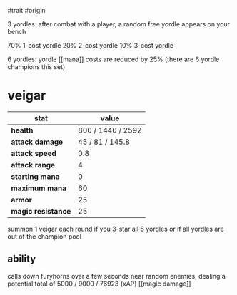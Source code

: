 #trait
#origin

3 yordles: after combat with a player, a random free yordle appears on your bench

70% 1-cost yordle
20% 2-cost yordle
10% 3-cost yordle

6 yordles: yordle [[mana]] costs are reduced by 25% (there are 6 yordle champions this set)

# veigar
| stat | value |
|---|---|
| **health** | 800 / 1440 / 2592 |
| **attack damage** | 45 / 81 / 145.8 |
| **attack speed** | 0.8 |
| **attack range** | 4 |
| **starting mana** | 0 |
| **maximum mana** | 60 |
| **armor** | 25 |
| **magic resistance** | 25 |

summon 1 veigar each round if you 3-star all 6 yordles or if all yordles are out of the champion pool

## ability
calls down furyhorns over a few seconds near random enemies, dealing a potential total of 5000 / 9000 / 76923 (xAP) [[magic damage]]